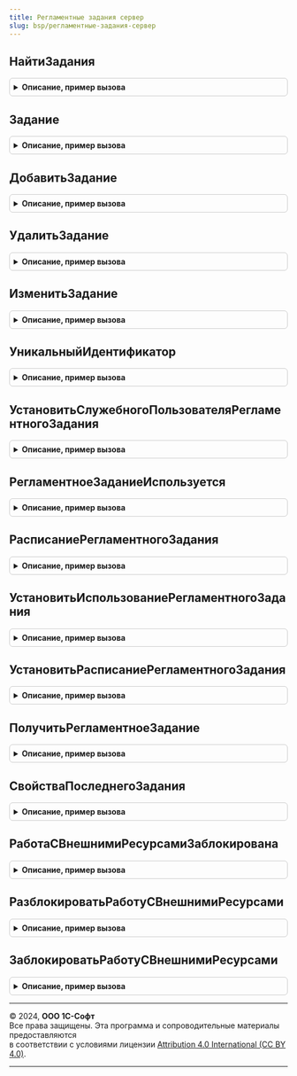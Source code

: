```yaml
---
title: Регламентные задания сервер
slug: bsp/регламентные-задания-сервер
---
```



## НайтиЗадания
<details style="margin: 1em 0; padding: 0.5em; border: 1px solid #ccc; border-radius: 6px;">

<summary style="font-weight: bold; cursor: pointer;">Описание, пример вызова</summary>

```bsl

// В локальном режиме работы возвращает регламентные задания, соответствующие отбору.
// В модели сервиса - таблицу значений, в которой содержится описание найденных заданий
// в справочнике ОчередьЗаданий.
//
// Параметры:
//  Отбор - Структура - со свойствами:
//          1) Общие для любого режима работы:
//             * УникальныйИдентификатор - УникальныйИдентификатор - идентификатор регламентного задания в локальном
//                                         режиме работы или идентификатор ссылки задания очереди в модели сервиса.
//                                       - Строка - строка уникального идентификатора регламентного задания в локальном
//                                         режиме работы или идентификатор ссылки задания очереди в модели сервиса.
//                                       - СправочникСсылка.ОчередьЗаданий - идентификатор задания
//                                            очереди в модели сервиса.
//                                       - СтрокаТаблицыЗначений из см. НайтиЗадания
//             * Метаданные              - ОбъектМетаданныхРегламентноеЗадание - метаданные регламентного задания.
//                                       - Строка - имя метаданных регламентного задания.
//             * Использование           - Булево - если Истина, задание включено.
//             * Ключ                    - Строка - прикладной идентификатор задания.
//          2) Возможные ключи только локального режима:
//             * Наименование            - Строка - наименование регламентного задания.
//             * Предопределенное        - Булево - если Истина, регламентное задание определено в метаданных.
//          3) Возможные ключи только для модели сервиса:
//             * ИмяМетода               - Строка - имя метода (или псевдоним) обработчика очереди задании.
//             * ОбластьДанных           - Число - значение разделителя области данных задания.
//             * СостояниеЗадания        - ПеречислениеСсылка.СостоянияЗаданий - состояние задания очереди.
//             * Шаблон                  - СправочникСсылка.ШаблоныЗаданийОчереди - шаблон задания, используется только
//                                            для разделенных заданий очереди.
//
// Возвращаемое значение:
//     Массив из РегламентноеЗадание - в локальном режиме работы массив регламентных заданий.
//     ТаблицаЗначений - в модели сервиса с колонками:
//        * Использование                - Булево - если Истина, задание включено.
//        * Ключ                         - Строка - прикладной идентификатор задания.
//        * Параметры                    - Массив - параметры, передаваемые в обработчик задания.
//        * Расписание                   - РасписаниеРегламентногоЗадания - расписание задания.
//        * УникальныйИдентификатор      - СправочникСсылка.ОчередьЗаданий - идентификатор задания
//                                            очереди в модели сервиса.
//        * ЗапланированныйМоментЗапуска - Дата - дата и время запланированного запуска задания
//                                         (в часовом поясе области данных).
//        * ИмяМетода                    - Строка - имя метода (или псевдоним) обработчика очереди задании.
//        * ОбластьДанных                - Число - значение разделителя области данных задания.
//        * СостояниеЗадания             - ПеречислениеСсылка.СостоянияЗаданий - состояние задания очереди.
//        * Шаблон                       - СправочникСсылка.ШаблоныЗаданийОчереди - шаблон задания,
//                                            используется только для разделенных заданий очереди.
//        * ЭксклюзивноеВыполнение       - Булево - при установленном флаге задание будет выполнено
//                                                  даже при установленной блокировке начала сеансов в области
//                                                  данных. Так же если в области есть задания с таким флагом
//                                                  сначала будут выполнены они.
//        * ИнтервалПовтораПриАварийномЗавершении - Число - интервал в секундах, через который нужно перезапускать
//                                                          задание в случае его аварийного завершения.
//        * КоличествоПовторовПриАварийномЗавершении - Число - количество повторов при аварийном завершении задания.
//
Функция НайтиЗадания(Отбор) Экспорт
```

Пример вызова
```bsl
Результат = РегламентныеЗаданияСервер.НайтиЗадания(Отбор) 
```
</details>

## Задание
<details style="margin: 1em 0; padding: 0.5em; border: 1px solid #ccc; border-radius: 6px;">

<summary style="font-weight: bold; cursor: pointer;">Описание, пример вызова</summary>

```bsl

// Возвращает задание из очереди или регламентное.
//
// Параметры:
//  Идентификатор - ОбъектМетаданных - объект метаданных регламентного задания для поиска
//                                     предопределенного регламентного задания.
//                - Строка - имя метаданных предопределенного регламентного задания в любом режиме работы
//                           или строка уникального идентификатора регламентного задания в локальном режиме работы
//                           или строка уникального идентификатора ссылки задания очереди в модели сервиса.
//                - УникальныйИдентификатор - идентификатор регламентного задания в локальном режиме работы
//                           или идентификатор ссылки задания очереди в модели сервиса.
//                - РегламентноеЗадание - регламентное задание из которого нужно получить уникальный идентификатор
//                           для получения свежей копии регламентного задания в локальном режиме работы.
//                - СправочникСсылка.ОчередьЗаданий - идентификатор задания очереди в модели сервиса.
//                - СтрокаТаблицыЗначений из см. НайтиЗадания
//
// Возвращаемое значение:
//  РегламентноеЗадание - в локальном режиме работы.
//  СтрокаТаблицыЗначений из см. НайтиЗадания
//  Неопределено - задание не найдено.
//
Функция Задание(Знач Идентификатор) Экспорт
```

Пример вызова
```bsl
Результат = РегламентныеЗаданияСервер.Задание(Идентификатор) 
```
</details>

## ДобавитьЗадание
<details style="margin: 1em 0; padding: 0.5em; border: 1px solid #ccc; border-radius: 6px;">

<summary style="font-weight: bold; cursor: pointer;">Описание, пример вызова</summary>

```bsl

// Добавляет новое задание в очередь или регламентное.
//
// Параметры:
//  Параметры - Структура - параметры добавляемого задания, возможные свойства:
//   * Использование - Булево - Истина, если регламентное задание должно выполняться автоматически согласно расписанию.
//   * Метаданные    - ОбъектМетаданныхРегламентноеЗадание - обязательно для указания. Объект метаданных, на основе
//                              которого будет создано регламентное задание.
//   * Параметры     - Массив - параметры регламентного задания. Количество и состав параметров должны соответствовать
//                              параметрам метода регламентного задания.
//   * Ключ          - Строка - прикладной идентификатор регламентного задания.
//   * ИнтервалПовтораПриАварийномЗавершении - Число - интервал в секундах, через который нужно перезапускать задание
//                              в случае его аварийного завершения.
//   * Расписание    - РасписаниеРегламентногоЗадания - расписание задания.
//   * КоличествоПовторовПриАварийномЗавершении - Число - количество повторов при аварийном завершении задания.
//
// Возвращаемое значение:
//  РегламентноеЗадание - в локальном режиме работы.
//  СтрокаТаблицыЗначений из см. НайтиЗадания
//
Функция ДобавитьЗадание(Параметры) Экспорт
```

Пример вызова
```bsl
Результат = РегламентныеЗаданияСервер.ДобавитьЗадание(Параметры) 
```
</details>

## УдалитьЗадание
<details style="margin: 1em 0; padding: 0.5em; border: 1px solid #ccc; border-radius: 6px;">

<summary style="font-weight: bold; cursor: pointer;">Описание, пример вызова</summary>

```bsl

// Удаляет задание из очереди или регламентное.
//
// Параметры:
//  Идентификатор - ОбъектМетаданных - объект метаданных регламентного задания для поиска
//                                     непредопределенного регламентного задания.
//                - Строка - имя метаданных предопределенного регламентного задания в любом режиме работы
//                           или строка уникального идентификатора регламентного задания в локальном режиме работы
//                           или строка уникального идентификатора ссылки задания очереди в модели сервиса.
//                - УникальныйИдентификатор - идентификатор регламентного задания в локальном режиме работы.
//                           или идентификатор ссылки задания очереди в модели сервиса.
//                - РегламентноеЗадание - регламентное задание, уникальный идентификатор которого используется
//                  для определения удаляемого экземпляра регламентного задания в локальном режиме работы.
//                - СправочникСсылка.ОчередьЗаданий - идентификатор задания очереди в модели сервиса.
//                - СтрокаТаблицыЗначений из см. НайтиЗадания
//
Процедура УдалитьЗадание(Знач Идентификатор) Экспорт
```

Пример вызова
```bsl
РегламентныеЗаданияСервер.УдалитьЗадание(Идентификатор) 
```
</details>

## ИзменитьЗадание
<details style="margin: 1em 0; padding: 0.5em; border: 1px solid #ccc; border-radius: 6px;">

<summary style="font-weight: bold; cursor: pointer;">Описание, пример вызова</summary>

```bsl

// Изменяет задание очереди или регламентное.
//
// В модели сервиса (разделение включено):
// - в случае вызова в транзакции на задание устанавливается объектная блокировка,
// - если задание создано на основе шаблона или предопределенное, может быть указано
// только свойство Использование в параметре Параметры. Расписание в этом случае,
// изменять нельзя, т.к. оно хранится централизованно в неразделенном Шаблоне задания,
// отдельно для каждой области оно не сохраняется.
//
// Параметры:
//  Идентификатор - ОбъектМетаданных - объект метаданных регламентного задания для поиска.
//                - Строка - имя метаданных предопределенного регламентного задания в любом режиме работы
//                           или строка уникального идентификатора регламентного задания в локальном режиме работы
//                           или строка уникального идентификатора ссылки задания очереди в модели сервиса.
//                - УникальныйИдентификатор - идентификатор регламентного задания в локальном режиме работы
//                           или идентификатор ссылки задания очереди в модели сервиса.
//                - РегламентноеЗадание - регламентное задание в локальном режиме работы.
//                - СправочникСсылка.ОчередьЗаданий - идентификатор задания очереди в модели сервиса.
//                - СтрокаТаблицыЗначений из см. НайтиЗадания
//
//  Параметры - Структура - параметры, которые следует установить заданию, возможные свойства:
//   * Использование - Булево - Истина, если регламентное задание должно выполняться автоматически согласно расписанию.
//   * Параметры     - Массив - параметры регламентного задания. Количество и состав параметров должны соответствовать
//                              параметрам метода регламентного задания.
//   * Ключ          - Строка - прикладной идентификатор регламентного задания.
//   * ИнтервалПовтораПриАварийномЗавершении - Число - интервал в секундах, через который нужно перезапускать задание
//                              в случае его аварийного завершения.
//   * Расписание    - РасписаниеРегламентногоЗадания - расписание задания.
//   * КоличествоПовторовПриАварийномЗавершении - Число - количество повторов при аварийном завершении задания.
//
Процедура ИзменитьЗадание(Знач Идентификатор, Знач Параметры) Экспорт
```

Пример вызова
```bsl
РегламентныеЗаданияСервер.ИзменитьЗадание(Идентификатор, Параметры) 
```
</details>

## УникальныйИдентификатор
<details style="margin: 1em 0; padding: 0.5em; border: 1px solid #ccc; border-radius: 6px;">

<summary style="font-weight: bold; cursor: pointer;">Описание, пример вызова</summary>

```bsl

// Возвращает уникальный идентификатор задания из очереди или регламентного.
// Для вызова требуются права администрирования или УстановитьПривилегированныйРежим.
//
// Параметры:
//  Идентификатор - ОбъектМетаданных - объект метаданных регламентного задания для поиска
//                                     регламентного задания.
//                - Строка - строка уникального идентификатора регламентного задания
//                           или идентификатора ссылки задания очереди в модели сервиса.
//                - УникальныйИдентификатор - идентификатор регламентного задания в локальном режиме работы
//                           или идентификатор ссылки задания очереди в модели сервиса.
//                - РегламентноеЗадание - регламентное задание.
//
// Возвращаемое значение:
//  УникальныйИдентификатор - идентификатор регламентного задания в локальном режиме работы
//                            или идентификатор ссылки задания очереди в модели сервиса.
//
Функция УникальныйИдентификатор(Знач Идентификатор) Экспорт
```

Пример вызова
```bsl
Результат = РегламентныеЗаданияСервер.УникальныйИдентификатор(Идентификатор) 
```
</details>

## УстановитьСлужебногоПользователяРегламентногоЗадания
<details style="margin: 1em 0; padding: 0.5em; border: 1px solid #ccc; border-radius: 6px;">

<summary style="font-weight: bold; cursor: pointer;">Описание, пример вызова</summary>

```bsl

// Предназначена для ограничения прав, доступных в сеансе регламентного задания или
// для работы с системой взаимодействия.
// Когда список пользователей ИБ не пустой, создает и назначает
// регламентному заданию служебного пользователя для запуска,
// не имеющего никаких прав и никакой аутентификации (не требуется).
// Если процедура вызывается в сеансе регламентного задания, у которого
// еще не установлен служебный пользователь, вызывается исключение
// для перезапуска задания после установки пользователя.
//
// Параметры:
//  РегламентноеЗадание - ОбъектМетаданныхРегламентноеЗадание - метаданные регламентного задания.
//  СлужебныйПользовательИБ - см. Пользователи.СлужебныйПользовательИБ
//                          - Неопределено - общий служебный пользователь, в противном случае нужно
//                            передать аналогичного, например, с другим именем, если требуется.
//
Процедура УстановитьСлужебногоПользователяРегламентногоЗадания(РегламентноеЗадание, СлужебныйПользовательИБ = Неопределено) Экспорт
```

Пример вызова
```bsl
РегламентныеЗаданияСервер.УстановитьСлужебногоПользователяРегламентногоЗадания(РегламентноеЗадание, СлужебныйПользовательИБ);
```
</details>

## РегламентноеЗаданиеИспользуется
<details style="margin: 1em 0; padding: 0.5em; border: 1px solid #ccc; border-radius: 6px;">

<summary style="font-weight: bold; cursor: pointer;">Описание, пример вызова</summary>

```bsl

// Возвращает использование регламентного задания.
// Перед вызовом требуется иметь право администрирования или УстановитьПривилегированныйРежим.
//
// В модели сервиса работает с регламентными заданиями платформы, а не с заданиями очереди,
// одинаково как в разделенном, так и в неразделенном режимах.
//
// Параметры:
//  Идентификатор - ОбъектМетаданных - объект метаданных регламентного задания для поиска
//                  предопределенного регламентного задания.
//                - УникальныйИдентификатор - идентификатор регламентного задания.
//                - Строка - строка уникального идентификатора регламентного задания.
//                - РегламентноеЗадание - регламентное задание.
//
// Возвращаемое значение:
//  Булево - Истина, если регламентное задание используется.
//
Функция РегламентноеЗаданиеИспользуется(Знач Идентификатор) Экспорт
```

Пример вызова
```bsl
Результат = РегламентныеЗаданияСервер.РегламентноеЗаданиеИспользуется(Идентификатор) 
```
</details>

## РасписаниеРегламентногоЗадания
<details style="margin: 1em 0; padding: 0.5em; border: 1px solid #ccc; border-radius: 6px;">

<summary style="font-weight: bold; cursor: pointer;">Описание, пример вызова</summary>

```bsl

// Возвращает расписание регламентного задания.
// Перед вызовом требуется иметь право администрирования или УстановитьПривилегированныйРежим.
//
// В модели сервиса работает с регламентными заданиями платформы, а не с заданиями очереди,
// одинаково как в разделенном, так и в неразделенном режимах.
//
// Параметры:
//  Идентификатор - ОбъектМетаданных - объект метаданных регламентного задания для поиска
//                  предопределенного регламентного задания.
//                - УникальныйИдентификатор - идентификатор регламентного задания.
//                - Строка - строка уникального идентификатора регламентного задания.
//                - РегламентноеЗадание - регламентное задание.
//
//  ВСтруктуре    - Булево - если Истина, тогда расписание будет преобразовано
//                  в структуру, которую можно передать на клиент.
//
// Возвращаемое значение:
//  РасписаниеРегламентногоЗадания, Структура - структура содержит те же свойства, что и расписание.
//
Функция РасписаниеРегламентногоЗадания(Знач Идентификатор, Знач ВСтруктуре = Ложь) Экспорт
```

Пример вызова
```bsl
Результат = РегламентныеЗаданияСервер.РасписаниеРегламентногоЗадания(Идентификатор, ВСтруктуре);
```
</details>

## УстановитьИспользованиеРегламентногоЗадания
<details style="margin: 1em 0; padding: 0.5em; border: 1px solid #ccc; border-radius: 6px;">

<summary style="font-weight: bold; cursor: pointer;">Описание, пример вызова</summary>

```bsl

// Устанавливает использование регламентного задания.
// Перед вызовом требуется иметь право администрирования или УстановитьПривилегированныйРежим.
//
// В модели сервиса работает с регламентными заданиями платформы, а не с заданиями очереди,
// одинаково как в разделенном, так и в неразделенном режимах.
//
// Параметры:
//  Идентификатор - ОбъектМетаданных        - объект метаданных регламентного задания для поиска
//                                            предопределенного регламентного задания.
//                - УникальныйИдентификатор - идентификатор регламентного задания.
//                - Строка                  - строка уникального идентификатора регламентного задания.
//                - РегламентноеЗадание     - регламентное задание.
//  Использование - Булево                  - значение использования которое нужно установить.
//
Процедура УстановитьИспользованиеРегламентногоЗадания(Знач Идентификатор, Знач Использование) Экспорт
```

Пример вызова
```bsl
РегламентныеЗаданияСервер.УстановитьИспользованиеРегламентногоЗадания(Идентификатор, Использование) 
```
</details>

## УстановитьРасписаниеРегламентногоЗадания
<details style="margin: 1em 0; padding: 0.5em; border: 1px solid #ccc; border-radius: 6px;">

<summary style="font-weight: bold; cursor: pointer;">Описание, пример вызова</summary>

```bsl

// Устанавливает расписание регламентного задания.
// Перед вызовом требуется иметь право администрирования или УстановитьПривилегированныйРежим.
//
// В модели сервиса работает с регламентными заданиями платформы, а не с заданиями очереди,
// одинаково как в разделенном, так и в неразделенном режимах.
//
// Параметры:
//  Идентификатор - ОбъектМетаданных - объект метаданных регламентного задания для поиска
//                  предопределенного регламентного задания.
//                - УникальныйИдентификатор - идентификатор регламентного задания.
//                - Строка - строка уникального идентификатора регламентного задания.
//                - РегламентноеЗадание - регламентное задание.
//
//  Расписание    - РасписаниеРегламентногоЗадания - расписание.
//                - Структура - значение возвращаемое функцией РасписаниеВСтруктуру
//                  общего модуля ОбщегоНазначенияКлиентСервер.
//
Процедура УстановитьРасписаниеРегламентногоЗадания(Знач Идентификатор, Знач Расписание) Экспорт
```

Пример вызова
```bsl
РегламентныеЗаданияСервер.УстановитьРасписаниеРегламентногоЗадания(Идентификатор, Расписание) 
```
</details>

## ПолучитьРегламентноеЗадание
<details style="margin: 1em 0; padding: 0.5em; border: 1px solid #ccc; border-radius: 6px;">

<summary style="font-weight: bold; cursor: pointer;">Описание, пример вызова</summary>

```bsl

// Возвращает РегламентноеЗадание из информационной базы.
//
// В модели сервиса работает с регламентными заданиями платформы, а не с заданиями очереди,
// одинаково как в разделенном, так и в неразделенном режимах.
//
// Параметры:
//  Идентификатор - ОбъектМетаданных - объект метаданных регламентного задания для поиска
//                  предопределенного регламентного задания.
//                - УникальныйИдентификатор - идентификатор регламентного задания.
//                - Строка - строка уникального идентификатора регламентного задания.
//                - РегламентноеЗадание - регламентное задание из которого нужно получить
//                  уникальный идентификатор для получения свежей копии регламентного задания.
//
// Возвращаемое значение:
//  РегламентноеЗадание - прочитано из базы данных.
//
Функция ПолучитьРегламентноеЗадание(Знач Идентификатор) Экспорт
```

Пример вызова
```bsl
Результат = РегламентныеЗаданияСервер.ПолучитьРегламентноеЗадание(Идентификатор) 
```
</details>

## СвойстваПоследнегоЗадания
<details style="margin: 1em 0; padding: 0.5em; border: 1px solid #ccc; border-radius: 6px;">

<summary style="font-weight: bold; cursor: pointer;">Описание, пример вызова</summary>

```bsl

// Возвращает результаты последнего запуска указанного регламентного задания.
// В том числе, если оно было запущено вручную из обработки "Регламентные и фоновые задания".
//
// Параметры:
//  Задание - РегламентноеЗадание - для указанного регламентного задания будут получены
//                                  результаты последнего запуска.
//          - Строка - уникальный идентификатор регламентного задания
//
// Возвращаемое значение:
//  Неопределено
//  Структура:
//     * Идентификатор - Строка
//     * Наименование - Строка
//     * Ключ - Строка
//     * Конец - Дата
//     * ИдентификаторРегламентногоЗадания - Строка
//     * Состояние - СостояниеФоновогоЗадания
//     * ИмяМетода - Строка
//     * Расположение - Строка
//     * ОписаниеИнформацииОбОшибке - Строка
//     * ПопыткаЗапуска - Число
//     * СообщенияПользователю - Массив
//     * НомерСеанса - Число
//     * НачалоСеанса - Дата
//
Функция СвойстваПоследнегоЗадания(Знач Задание) Экспорт
```

Пример вызова
```bsl
Результат = РегламентныеЗаданияСервер.СвойстваПоследнегоЗадания(Задание) 
```
</details>

## РаботаСВнешнимиРесурсамиЗаблокирована
<details style="margin: 1em 0; padding: 0.5em; border: 1px solid #ccc; border-radius: 6px;">

<summary style="font-weight: bold; cursor: pointer;">Описание, пример вызова</summary>

```bsl

// Возвращает признак установленной блокировки работы с внешними ресурсами.
//
// Возвращаемое значение:
//   Булево   - Истина, если работа с внешними ресурсами заблокирована.
//
Функция РаботаСВнешнимиРесурсамиЗаблокирована() Экспорт
```

Пример вызова
```bsl
Результат = РегламентныеЗаданияСервер.РаботаСВнешнимиРесурсамиЗаблокирована() 
```
</details>

## РазблокироватьРаботуСВнешнимиРесурсами
<details style="margin: 1em 0; padding: 0.5em; border: 1px solid #ccc; border-radius: 6px;">

<summary style="font-weight: bold; cursor: pointer;">Описание, пример вызова</summary>

```bsl

// Разрешает работу с внешними ресурсами.
//
Процедура РазблокироватьРаботуСВнешнимиРесурсами() Экспорт
```

Пример вызова
```bsl
РегламентныеЗаданияСервер.РазблокироватьРаботуСВнешнимиРесурсами() 
```
</details>

## ЗаблокироватьРаботуСВнешнимиРесурсами
<details style="margin: 1em 0; padding: 0.5em; border: 1px solid #ccc; border-radius: 6px;">

<summary style="font-weight: bold; cursor: pointer;">Описание, пример вызова</summary>

```bsl

// Запрещает работу с внешними ресурсами.
//
Процедура ЗаблокироватьРаботуСВнешнимиРесурсами() Экспорт
```

Пример вызова
```bsl
РегламентныеЗаданияСервер.ЗаблокироватьРаботуСВнешнимиРесурсами() 
```
</details>

---

© 2024, **ООО 1С-Софт**  
Все права защищены. Эта программа и сопроводительные материалы предоставляются  
в соответствии с условиями лицензии [Attribution 4.0 International (CC BY 4.0)](https://creativecommons.org/licenses/by/4.0/legalcode).

---
